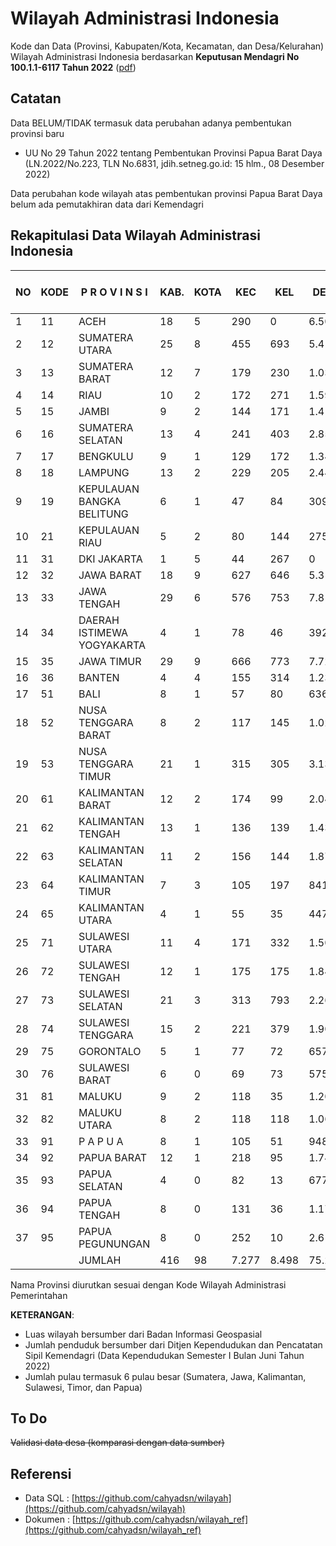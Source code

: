# Wilayah Administrasi Indonesia
Kode dan Data (Provinsi, Kabupaten/Kota, Kecamatan, dan Desa/Kelurahan) Wilayah Administrasi Indonesia berdasarkan **Keputusan Mendagri No 100.1.1-6117 Tahun 2022** ([pdf](https://polpum.kemendagri.go.id/wp-content/uploads/2023/07/Kepmendagri-100.1.1-6117-Tahun-2022-compressed.pdf))

## Catatan
Data BELUM/TIDAK termasuk data perubahan adanya pembentukan provinsi baru

- UU No 29 Tahun 2022 tentang Pembentukan Provinsi Papua Barat Daya (LN.2022/No.223, TLN No.6831, jdih.setneg.go.id: 15 hlm., 08 Desember 2022)

Data perubahan kode wilayah atas pembentukan provinsi Papua Barat Daya belum ada pemutakhiran data dari Kemendagri

## Rekapitulasi Data Wilayah Administrasi Indonesia

| NO  | KODE | P R O V I N S I               | KAB. | KOTA | KEC  | KEL  | DESA | JUMLAH LUAS WILAYAH (Km2) | JUMLAH PENDUDUK (Jiwa) | JUMLAH PULAU |
|-----|------|-------------------------------|------|------|------|------|------|--------------------------|------------------------|--------------|
| 1   | 11   | ACEH                          | 18   | 5    | 290  | 0    | 6.500| 56.834,746               | 5.379.937              | 363          |
| 2   | 12   | SUMATERA UTARA                | 25   | 8    | 455  | 693  | 5.417| 72.460,744               | 15.305.230             | 229          |
| 3   | 13   | SUMATERA BARAT                | 12   | 7    | 179  | 230  | 1.035| 42.119,542               | 5.624.143              | 219          |
| 4   | 14   | RIAU                          | 10   | 2    | 172  | 271  | 1.591| 89.935,896               | 6.646.390              | 144          |
| 5   | 15   | JAMBI                         | 9    | 2    | 144  | 171  | 1.414| 49.026,579               | 3.642.763              | 14           |
| 6   | 16   | SUMATERA SELATAN              | 13   | 4    | 241  | 403  | 2.855| 86.771,684               | 8.646.686              | 24           |
| 7   | 17   | BENGKULU                      | 9    | 1    | 129  | 172  | 1.341| 20.128,340               | 2.047.110              | 9            |
| 8   | 18   | LAMPUNG                       | 13   | 2    | 229  | 205  | 2.446| 33.570,264               | 8.901.566              | 172          |
| 9   | 19   | KEPULAUAN BANGKA BELITUNG     | 6    | 1    | 47   | 84   | 309  | 16.690,129               | 1.472.427              | 507          |
| 10  | 21   | KEPULAUAN RIAU                | 5    | 2    | 80   | 144  | 275  | 8.269,708                | 2.101.215              | 2,028        |
| 11  | 31   | DKI JAKARTA                   | 1    | 5    | 44   | 267  | 0    | 660,982                  | 11.249.585             | 113          |
| 12  | 32   | JAWA BARAT                    | 18   | 9    | 627  | 646  | 5.311| 37.044,858               | 48.637.180             | 30           |
| 13  | 33   | JAWA TENGAH                   | 29   | 6    | 576  | 753  | 7.810| 34.337,489               | 37.488.277             | 71           |
| 14  | 34   | DAERAH ISTIMEWA YOGYAKARTA    | 4    | 1    | 78   | 46   | 392  | 3.170,645                | 3.677.522              | 33           |
| 15  | 35   | JAWA TIMUR                    | 29   | 9    | 666  | 773  | 7.721| 48.036,840               | 41.144.067             | 512          |
| 16  | 36   | BANTEN                        | 4    | 4    | 155  | 314  | 1.238| 9.352,767                | 12.145.161             | 81           |
| 17  | 51   | BALI                          | 8    | 1    | 57   | 80   | 636  | 5.590,150                | 4.287.193              | 34           |
| 18  | 52   | NUSA TENGGARA BARAT           | 8    | 2    | 117  | 145  | 1.021| 19.675,889               | 5.473.507              | 403          |
| 19  | 53   | NUSA TENGGARA TIMUR           | 21   | 1    | 315  | 305  | 3.137| 46.446,644               | 5.514.216              | 609          |
| 20  | 61   | KALIMANTAN BARAT              | 12   | 2    | 174  | 99   | 2.046| 147.037,037              | 5.482.046              | 253          |
| 21  | 62   | KALIMANTAN TENGAH             | 13   | 1    | 136  | 139  | 1.432| 153.443,908              | 2.672.790              | 69           |
| 22  | 63   | KALIMANTAN SELATAN            | 11   | 2    | 156  | 144  | 1.872| 37.135,054               | 4.141.533              | 165        |
| 23  | 64   | KALIMANTAN TIMUR              | 7    | 3    | 105  | 197  | 841  | 126.981,279              | 3.891.849              | 243          |
| 24  | 65   | KALIMANTAN UTARA              | 4    | 1    | 55   | 35   | 447  | 70.101,184               | 709.620                | 196          |
| 25  | 71   | SULAWESI UTARA                | 11   | 4    | 171  | 332  | 1.507| 14.500,275               | 2.664.313              | 353          |
| 26  | 72   | SULAWESI TENGAH               | 12   | 1    | 175  | 175  | 1.842| 61.605,718               | 3.074.958              | 1,572        |
| 27  | 73   | SULAWESI SELATAN              | 21   | 3    | 313  | 793  | 2.266| 45.330,550               | 9.255.930              | 370          |
| 28  | 74   | SULAWESI TENGGARA             | 15   | 2    | 221  | 379  | 1.908| 36.159,713               | 2.690.791              | 590          |
| 29  | 75   | GORONTALO                     | 5    | 1    | 77   | 72   | 657  | 12.025,147               | 1.203.921              | 127          |
| 30  | 76   | SULAWESI BARAT                | 6    | 0    | 69   | 73   | 575  | 16.594,749               | 1.447.186              | 69           |
| 31  | 81   | MALUKU                        | 9    | 2    | 118  | 35   | 1.200| 46.158,267               | 1.886.735              | 1,388        |
| 32  | 82   | MALUKU UTARA                  | 8    | 2    | 118  | 118  | 1.067| 32.998,696               | 1.337.368              | 901          |
| 33  | 91   | P A P U A                     | 8    | 1    | 105  | 51   | 948  | 82.680,958               | 1.036.568              | 527          |
| 34  | 92   | PAPUA BARAT                   | 12   | 1    | 218  | 95   | 1.742| 99.398,258               | 1.161.028              | 4,520        |
| 35  | 93   | PAPUA SELATAN                 | 4    | 0    | 82   | 13   | 677  | 117.849,159              | 516.075                | 7            |
| 36  | 94   | PAPUA TENGAH                  | 8    | 0    | 131  | 36   | 1.172| 61.072,913               | 1.346.685              | 50           |
| 37  | 95   | PAPUA PEGUNUNGAN              | 8    | 0    | 252  | 10   | 2.617| 51.213,330               | 1.457.696              | 0            |
|  |  | JUMLAH                | 416 | 98   | 7.277| 8.498| 75.265| 1.892.410,091          | 275.361.267            | 17.001       |

Nama Provinsi diurutkan sesuai dengan Kode Wilayah Administrasi Pemerintahan

**KETERANGAN**:

- Luas wilayah bersumber dari Badan Informasi Geospasial
- Jumlah penduduk bersumber dari Ditjen Kependudukan dan Pencatatan Sipil
Kemendagri (Data Kependudukan Semester I Bulan Juni Tahun 2022)
- Jumlah pulau termasuk 6 pulau besar (Sumatera, Jawa, Kalimantan, Sulawesi, Timor, dan Papua)


## To Do
~~Validasi data desa (komparasi dengan data sumber)~~

## Referensi

- Data SQL : [https://github.com/cahyadsn/wilayah](https://github.com/cahyadsn/wilayah)
- Dokumen : [https://github.com/cahyadsn/wilayah_ref](https://github.com/cahyadsn/wilayah_ref)
